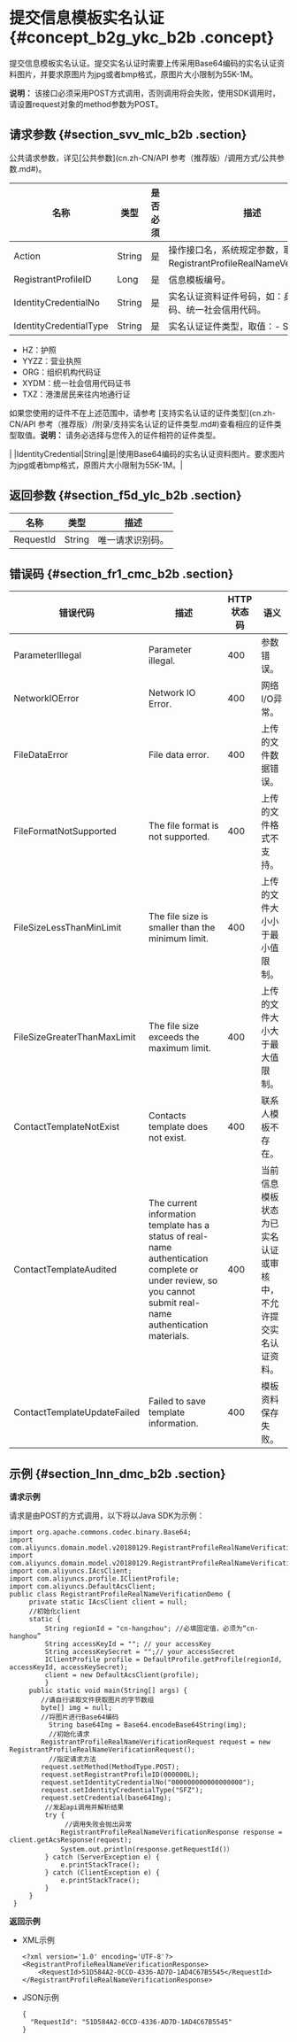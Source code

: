 # 提交信息模板实名认证 {#concept_b2g_ykc_b2b .concept}

提交信息模板实名认证。提交实名认证时需要上传采用Base64编码的实名认证资料图片，并要求原图片为jpg或者bmp格式，原图片大小限制为55K-1M。

**说明：** 该接口必须采用POST方式调用，否则调用将会失败，使用SDK调用时，请设置request对象的method参数为POST。

## 请求参数 {#section_svv_mlc_b2b .section}

公共请求参数，详见[公共参数](cn.zh-CN/API 参考（推荐版）/调用方式/公共参数.md#)。

|名称|类型|是否必须|描述|
|--|--|----|--|
|Action|String|是|操作接口名，系统规定参数，取值：RegistrantProfileRealNameVerification。|
|RegistrantProfileID|Long|是|信息模板编号。|
|IdentityCredentialNo|String|是|实名认证资料证件号码，如：身份证号码、统一社会信用代码。|
|IdentityCredentialType|String|是|实名认证证件类型，取值：-   SFZ：身份证
-   HZ：护照
-   YYZZ：营业执照
-   ORG：组织机构代码证
-   XYDM：统一社会信用代码证书
-   TXZ：港澳居民来往内地通行证

如果您使用的证件不在上述范围中，请参考 [支持实名认证的证件类型](cn.zh-CN/API 参考（推荐版）/附录/支持实名认证的证件类型.md#)查看相应的证件类型取值。**说明：** 请务必选择与您传入的证件相符的证件类型。

|
|IdentityCredential|String|是|使用Base64编码的实名认证资料图片。要求图片为jpg或者bmp格式，原图片大小限制为55K-1M。|

## 返回参数 {#section_f5d_ylc_b2b .section}

|名称|类型|描述|
|--|--|--|
|RequestId|String|唯一请求识别码。|

## 错误码 {#section_fr1_cmc_b2b .section}

|错误代码|描述|HTTP状态码|语义|
|----|--|-------|--|
|ParameterIllegal|Parameter illegal.|400|参数错误。|
|NetworkIOError|Network IO Error.|400|网络I/O异常。|
|FileDataError|File data error.|400|上传的文件数据错误。|
|FileFormatNotSupported|The file format is not supported.|400|上传的文件格式不支持。|
|FileSizeLessThanMinLimit|The file size is smaller than the minimum limit.|400|上传的文件大小小于最小值限制。|
|FileSizeGreaterThanMaxLimit|The file size exceeds the maximum limit.|400|上传的文件大小大于最大值限制。|
|ContactTemplateNotExist|Contacts template does not exist.|400|联系人模板不存在。|
|ContactTemplateAudited|The current information template has a status of real-name authentication complete or under review, so you cannot submit real-name authentication materials.|400|当前信息模板状态为已实名认证或审核中，不允许提交实名认证资料。|
|ContactTemplateUpdateFailed|Failed to save template information.|400|模板资料保存失败。|

## 示例 {#section_lnn_dmc_b2b .section}

**请求示例**

请求是由POST的方式调用，以下将以Java SDK为示例：

```
import org.apache.commons.codec.binary.Base64; 
import com.aliyuncs.domain.model.v20180129.RegistrantProfileRealNameVerificationRequest;
import com.aliyuncs.domain.model.v20180129.RegistrantProfileRealNameVerificationResponse;
import com.aliyuncs.IAcsClient;
import com.aliyuncs.profile.IClientProfile;
import com.aliyuncs.DefaultAcsClient; 
public class RegistrantProfileRealNameVerificationDemo {
     private static IAcsClient client = null;
     //初始化client
     static {
         String regionId = "cn-hangzhou"; //必填固定值，必须为“cn-hanghou”
         String accessKeyId = ""; // your accessKey
         String accessKeySecret = "";// your accessSecret
         IClientProfile profile = DefaultProfile.getProfile(regionId, accessKeyId, accessKeySecret);
         client = new DefaultAcsClient(profile);
         }
     public static void main(String[] args) {
        //请自行读取文件获取图片的字节数组
        byte[] img = null;
        //将图片进行Base64编码
          String base64Img = Base64.encodeBase64String(img);
          //初始化请求
        RegistrantProfileRealNameVerificationRequest request = new RegistrantProfileRealNameVerificationRequest();
          //指定请求方法
        request.setMethod(MethodType.POST); 
        request.setRegistrantProfileID(000000L);
        request.setIdentityCredentialNo("000000000000000000");
        request.setIdentityCredentialType("SFZ");
        request.setCredential(base64Img);
         //发起api调用并解析结果
         try {
              //调用失败会抛出异常
             RegistrantProfileRealNameVerificationResponse response = client.getAcsResponse(request);
             System.out.println(response.getRequestId()）
         } catch (ServerException e) {
             e.printStackTrace();
         } catch (ClientException e) {
             e.printStackTrace();
         }
     }
 }
```

**返回示例**

-   XML示例

    ```
    <?xml version='1.0' encoding='UTF-8'?>
    <RegistrantProfileRealNameVerificationResponse>
        <RequestId>51D584A2-0CCD-4336-AD7D-1AD4C67B5545</RequestId>
    </RegistrantProfileRealNameVerificationResponse>
    ```

-   JSON示例

    ```
    {
      "RequestId": "51D584A2-0CCD-4336-AD7D-1AD4C67B5545"
    }
    ```


